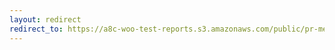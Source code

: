 ```yaml
---
layout: redirect
redirect_to: https://a8c-woo-test-reports.s3.amazonaws.com/public/pr-merge/39531/e2e/index.html
---
```

